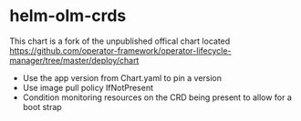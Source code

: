 # helm-olm-crds

This chart is a fork of the unpublished offical chart located https://github.com/operator-framework/operator-lifecycle-manager/tree/master/deploy/chart

* Use the app version from Chart.yaml to pin a version
* Use image pull policy IfNotPresent
* Condition monitoring resources on the CRD being present to allow for a boot strap

